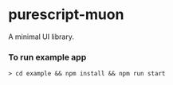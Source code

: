 # purescript-muon

A minimal UI library.

### To run example app

```
> cd example && npm install && npm run start
```
